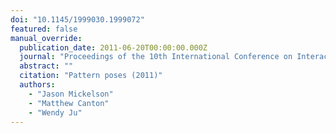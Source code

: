 ```yaml
---
doi: "10.1145/1999030.1999072"
featured: false
manual_override:
  publication_date: 2011-06-20T00:00:00.000Z
  journal: "Proceedings of the 10th International Conference on Interaction Design and Children"
  abstract: ""
  citation: "Pattern poses (2011)"
  authors:
    - "Jason Mickelson"
    - "Matthew Canton"
    - "Wendy Ju"
---
```


<!-- You can add additional content about this publication here if needed -->
